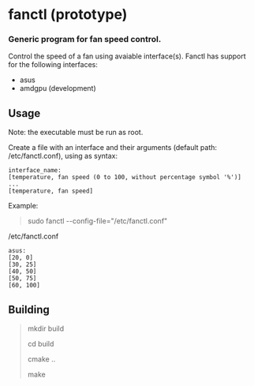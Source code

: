 # fanctl (prototype)
###	Generic program for fan speed control.

Control the speed of a fan using avaiable interface(s). Fanctl has support for the following interfaces:

* asus
* amdgpu (development)

## Usage

Note: the executable must be run as root.

Create a file with an interface and their arguments (default path: /etc/fanctl.conf), using as syntax:

```
interface_name:
[temperature, fan speed (0 to 100, without percentage symbol '%')]
...
[temperature, fan speed]
```

Example:

> sudo fanctl --config-file="/etc/fanctl.conf"

/etc/fanctl.conf

```
asus:
[20, 0]
[30, 25]
[40, 50]
[50, 75]
[60, 100]
```
## Building
> mkdir build
> 
> cd build
> 
> cmake ..
> 
> make
